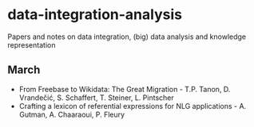 # data-integration-analysis
Papers and notes on data integration, (big) data analysis and knowledge representation

## March

* From Freebase to Wikidata: The Great Migration - T.P. Tanon, D. Vrandečić, S. Schaffert, T. Steiner, L. Pintscher
* Crafting a lexicon of referential expressions for NLG applications - A. Gutman, A. Chaaraoui, P. Fleury
